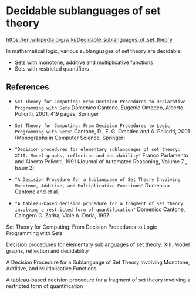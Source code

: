 # Decidable sublanguages of set theory

https://en.wikipedia.org/wiki/Decidable_sublanguages_of_set_theory

In mathematical logic, various sublanguages of set theory are decidable:
- Sets with monotone, additive and multiplicative functions
- Sets with restricted quantifiers




## References

* `Set Theory for Computing: From Decision Procedures to Declarative Programming with Sets` Domenico Cantone, Eugenio Omodeo, Alberto Policriti, 2001, 419 pages, Springer

* `Set Theory for Computing: From Decision Procedures to Logic Programming with Sets"` Cantone, D., E. G. Omodeo and A. Policriti, 2001 (Monographs in Computer Science, Springer)

* `"Decision procedures for elementary sublanguages of set theory: XIII. Model graphs, reflection and decidability"` Franco Parlamento and Alberto Policriti, 1991 (Journal of Automated Reasoning, Volume 7 , Issue 2)

* `"A Decision Procedure for a Sublanguage of Set Theory Involving Monotone, Additive, and Multiplicative Functions"` Domenico Cantone and et al.

* `"A tableau-based decision procedure for a fragment of set theory involving a restricted form of quantification"` Domenico Cantone, Calogero G. Zarba, Viale A. Doria, 1997


Set Theory for Computing: 
From Decision Procedures to Logic Programming with Sets

Decision procedures for elementary sublanguages of set theory: XIII. Model graphs, reflection and decidability

A Decision Procedure for a Sublanguage of Set Theory Involving Monotone, Additive, and Multiplicative Functions

A tableau-based decision procedure for a fragment of set theory involving a restricted form of quantification
